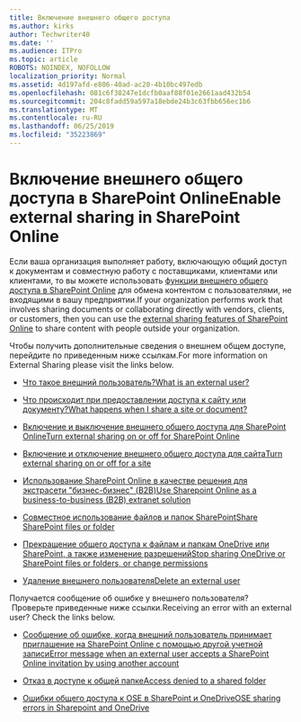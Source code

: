 ```yaml
---
title: Включение внешнего общего доступа
ms.author: kirks
author: Techwriter40
ms.date: ''
ms.audience: ITPro
ms.topic: article
ROBOTS: NOINDEX, NOFOLLOW
localization_priority: Normal
ms.assetid: 4d197afd-e806-40ad-ac20-4b10bc497edb
ms.openlocfilehash: 081c6f38247e1dcfb0aaf88f01e2661aad432b54
ms.sourcegitcommit: 204c8fadd59a597a18ebde24b3c63fbb656ec1b6
ms.translationtype: MT
ms.contentlocale: ru-RU
ms.lasthandoff: 06/25/2019
ms.locfileid: "35223869"
---
```

# <a name="enable-external-sharing-in-sharepoint-online"></a><span data-ttu-id="47c43-102">Включение внешнего общего доступа в SharePoint Online</span><span class="sxs-lookup"><span data-stu-id="47c43-102">Enable external sharing in SharePoint Online</span></span>

<span data-ttu-id="47c43-103">Если ваша организация выполняет работу, включающую общий доступ к документам и совместную работу с поставщиками, клиентами или клиентами, то вы можете использовать [функции внешнего общего доступа в SharePoint Online](https://docs.microsoft.com/sharepoint/external-sharing-overview) для обмена контентом с пользователями, не входящими в вашу предприятии.</span><span class="sxs-lookup"><span data-stu-id="47c43-103">If your organization performs work that involves sharing documents or collaborating directly with vendors, clients, or customers, then you can use the [external sharing features of SharePoint Online](https://docs.microsoft.com/sharepoint/external-sharing-overview) to share content with people outside your organization.</span></span>

<span data-ttu-id="47c43-104">Чтобы получить дополнительные сведения о внешнем общем доступе, перейдите по приведенным ниже ссылкам.</span><span class="sxs-lookup"><span data-stu-id="47c43-104">For more information on External Sharing please visit the links below.</span></span>

- [<span data-ttu-id="47c43-105">Что такое внешний пользователь?</span><span class="sxs-lookup"><span data-stu-id="47c43-105">What is an external user?</span></span>](https://docs.microsoft.com/sharepoint/external-sharing-overview#what-is-an-external-user)

- [<span data-ttu-id="47c43-106">Что происходит при предоставлении доступа к сайту или документу?</span><span class="sxs-lookup"><span data-stu-id="47c43-106">What happens when I share a site or document?</span></span>](https://docs.microsoft.com/sharepoint/external-sharing-overview#what-happens-when-i-share-a-site-or-document)


- [<span data-ttu-id="47c43-107">Включение и выключение внешнего общего доступа для SharePoint Online</span><span class="sxs-lookup"><span data-stu-id="47c43-107">Turn external sharing on or off for SharePoint Online</span></span>](https://docs.microsoft.com/sharepoint/turn-external-sharing-on-or-off)

- [<span data-ttu-id="47c43-108">Включение и отключение внешнего общего доступа для сайта</span><span class="sxs-lookup"><span data-stu-id="47c43-108">Turn external sharing on or off for a site</span></span>](https://docs.microsoft.com/sharepoint/change-external-sharing-site)

- [<span data-ttu-id="47c43-109">Использование SharePoint Online в качестве решения для экстрасети "бизнес-бизнес" (B2B)</span><span class="sxs-lookup"><span data-stu-id="47c43-109">Use Sharepoint Online as a business-to-business (B2B) extranet solution</span></span>](https://docs.microsoft.com/sharepoint/create-b2b-extranet)

- [<span data-ttu-id="47c43-110">Совместное использование файлов и папок SharePoint</span><span class="sxs-lookup"><span data-stu-id="47c43-110">Share SharePoint files or folder</span></span>](https://support.office.com/article/share-sharepoint-files-or-folders-1fe37332-0f9a-4719-970e-d2578da4941c)

- [<span data-ttu-id="47c43-111">Прекращение общего доступа к файлам и папкам OneDrive или SharePoint, а также изменение разрешений</span><span class="sxs-lookup"><span data-stu-id="47c43-111">Stop sharing OneDrive or SharePoint files or folders, or change permissions</span></span>](https://support.office.com/article/stop-sharing-onedrive-or-sharepoint-files-or-folders-or-change-permissions-0a36470f-d7fe-40a0-bd74-0ac6c1e13323?ui=en-US&amp;rs=en-US&amp;ad=US)

- [<span data-ttu-id="47c43-112">Удаление внешнего пользователя</span><span class="sxs-lookup"><span data-stu-id="47c43-112">Delete an external user</span></span>](https://docs.microsoft.com/sharepoint/remove-users#delete-a-guest-from-the-microsoft-365-admin-center)

<span data-ttu-id="47c43-113">Получается сообщение об ошибке у внешнего пользователя? &nbsp;Проверьте приведенные ниже ссылки.</span><span class="sxs-lookup"><span data-stu-id="47c43-113">Receiving an error with an external user?&nbsp;Check the links below.</span></span>

- [<span data-ttu-id="47c43-114">Сообщение об ошибке, когда внешний пользователь принимает приглашение на SharePoint Online с помощью другой учетной записи</span><span class="sxs-lookup"><span data-stu-id="47c43-114">Error message when an external user accepts a SharePoint Online invitation by using another account</span></span>](https://support.office.com/article/Error-message-when-an-external-user-accepts-a-SharePoint-Online-invitation-by-using-another-account-f0d34413-ea7c-42c7-a485-c4e5d421e5f0- )

- [<span data-ttu-id="47c43-115">Отказ в доступе к общей папке</span><span class="sxs-lookup"><span data-stu-id="47c43-115">Access denied to a shared folder</span></span>](https://support.office.com/client/d678b57a-53ad-4414-9423-d8726a0c532f)

- [<span data-ttu-id="47c43-116">Ошибки общего доступа к OSE в SharePoint и OneDrive</span><span class="sxs-lookup"><span data-stu-id="47c43-116">OSE sharing errors in Sharepoint and OneDrive</span></span>](https://docs.microsoft.com/sharepoint/sharepoint-onedrive-error-message)

